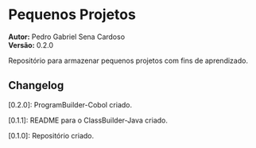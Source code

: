 # Pequenos Projetos
**Autor:** Pedro Gabriel Sena Cardoso  
**Versão:** 0.2.0

Repositório para armazenar pequenos projetos com fins de aprendizado.

## Changelog

\[0.2.0\]: ProgramBuilder-Cobol criado.

\[0.1.1\]: README para o ClassBuilder-Java criado.

\[0.1.0\]: Repositório criado.
